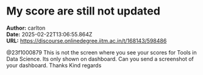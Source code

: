 # My score are still not updated

**Author:** carlton  
**Date:** 2025-02-22T13:06:55.864Z  
**URL:** https://discourse.onlinedegree.iitm.ac.in/t/168143/598486

@23f1000879 This is not the screen where you see your scores for Tools in Data Science. Its only shown on dashboard. Can you send a screenshot of your dashboard. Thanks
Kind regards
